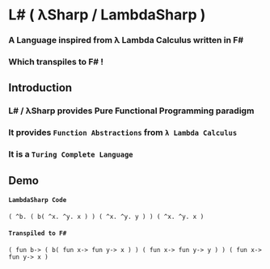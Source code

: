 # L# ( λSharp / LambdaSharp )
### A Language inspired from λ Lambda Calculus written in F#

### Which transpiles to F# !


## Introduction

### L#  /  λSharp provides Pure Functional Programming paradigm 

### It provides `Function Abstractions` from `λ Lambda Calculus`

### It is a `Turing Complete Language`


## Demo

#### `LambdaSharp Code`
```
( ^b. ( b( ^x. ^y. x ) ) ( ^x. ^y. y ) ) ( ^x. ^y. x )
```
       
#### `Transpiled to F#`
```f#
( fun b-> ( b( fun x-> fun y-> x ) ) ( fun x-> fun y-> y ) ) ( fun x-> fun y-> x )
```
